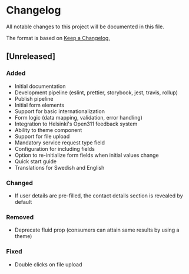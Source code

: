 # Changelog

All notable changes to this project will be documented in this file.

The format is based on [Keep a Changelog](https://keepachangelog.com/en/1.0.0/),

## [Unreleased]

### Added

- Initial documentation
- Development pipeline (eslint, prettier, storybook, jest, travis, rollup)
- Publish pipeline
- Initial form elements
- Support for basic internationalization
- Form logic (data mapping, validation, error handling)
- Integration to Helsinki's Open311 feedback system
- Ability to theme component
- Support for file upload
- Mandatory service request type field
- Configuration for including fields
- Option to re-initialize form fields when initial values change
- Quick start guide
- Translations for Swedish and English

### Changed

- If user details are pre-filled, the contact details section is revealed by default

### Removed

- Deprecate fluid prop (consumers can attain same results by using a theme)

### Fixed

- Double clicks on file upload
